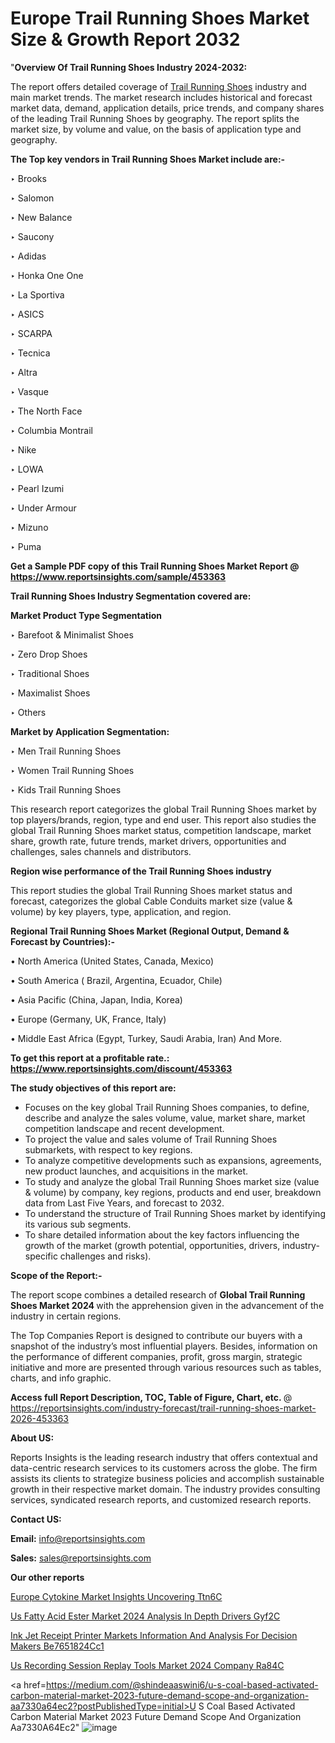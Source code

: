 # Europe Trail Running Shoes Market Size & Growth Report 2032 
"<strong>Overview Of Trail Running Shoes Industry 2024-2032:</strong>

The report offers detailed coverage of <a href=https://www.reportsinsights.com/sample/453363>Trail Running Shoes</a> industry and main market trends. The market research includes historical and forecast market data, demand, application details, price trends, and company shares of the leading Trail Running Shoes by geography. The report splits the market size, by volume and value, on the basis of application type and geography.

<strong>The Top key vendors in Trail Running Shoes Market include are:- </strong>

‣ Brooks

‣ Salomon

‣ New Balance

‣ Saucony

‣ Adidas

‣ Honka One One

‣ La Sportiva

‣ ASICS

‣ SCARPA

‣ Tecnica

‣ Altra

‣ Vasque

‣ The North Face

‣ Columbia Montrail

‣ Nike

‣ LOWA

‣ Pearl Izumi

‣ Under Armour

‣ Mizuno

‣ Puma

<strong>Get a Sample PDF copy of this Trail Running Shoes Market Report </strong><strong>@ <a href=https://www.reportsinsights.com/sample/453363 style=color:#0000ff;>https://www.reportsinsights.com/sample/453363</a> </strong>

<strong>Trail Running Shoes Industry Segmentation covered are:</strong>

<strong>Market Product Type Segmentation</strong>

‣ Barefoot & Minimalist Shoes

‣ Zero Drop Shoes

‣ Traditional Shoes

‣ Maximalist Shoes

‣ Others

<strong>Market by Application Segmentation:</strong>

‣ Men Trail Running Shoes

‣ Women Trail Running Shoes

‣ Kids Trail Running Shoes

This research report categorizes the global Trail Running Shoes market by top players/brands, region, type and end user. This report also studies the global Trail Running Shoes market status, competition landscape, market share, growth rate, future trends, market drivers, opportunities and challenges, sales channels and distributors.

<strong>Region wise performance of the Trail Running Shoes industry</strong><strong> </strong>

This report studies the global Trail Running Shoes market status and forecast, categorizes the global Cable Conduits market size (value &amp; volume) by key players, type, application, and region. 

<strong>Regional Trail Running Shoes Market (Regional Output, Demand &amp; Forecast by Countries):-</strong>

• North America (United States, Canada, Mexico)

• South America ( Brazil, Argentina, Ecuador, Chile)

• Asia Pacific (China, Japan, India, Korea)

• Europe (Germany, UK, France, Italy)

• Middle East Africa (Egypt, Turkey, Saudi Arabia, Iran) And More.

<strong>To get this report at a profitable rate.: <a href=https://www.reportsinsights.com/discount/453363 style=color:#0000ff;>https://www.reportsinsights.com/discount/453363</a></strong>

<strong>The study objectives of this report are:</strong>
<ul>
  <li>Focuses on the key global Trail Running Shoes companies, to define, describe and analyze the sales volume, value, market share, market competition landscape and recent development.</li>
  <li>To project the value and sales volume of Trail Running Shoes submarkets, with respect to key regions.</li>
  <li>To analyze competitive developments such as expansions, agreements, new product launches, and acquisitions in the market.</li>
  <li>To study and analyze the global Trail Running Shoes market size (value &amp; volume) by company, key regions, products and end user, breakdown data from Last Five Years, and forecast to 2032.</li>
  <li>To understand the structure of Trail Running Shoes market by identifying its various sub segments.</li>
  <li>To share detailed information about the key factors influencing the growth of the market (growth potential, opportunities, drivers, industry-specific challenges and risks).</li>
</ul>
<strong>Scope of the Report:-</strong><strong> </strong>

The report scope combines a detailed research of <strong>Global Trail Running Shoes Market 2024 </strong>with the apprehension given in the advancement of the industry in certain regions.

The Top Companies Report is designed to contribute our buyers with a snapshot of the industry’s most influential players. Besides, information on the performance of different companies, profit, gross margin, strategic initiative and more are presented through various resources such as tables, charts, and info graphic.

<strong>Access full Report Description, TOC, Table of Figure, Chart, etc. </strong>@   <a href=https://reportsinsights.com/industry-forecast/trail-running-shoes-market-2026-453363 style=color:#0000ff;>https://reportsinsights.com/industry-forecast/trail-running-shoes-market-2026-453363</a>

<strong>About US:</strong>

Reports Insights is the leading research industry that offers contextual and data-centric research services to its customers across the globe. The firm assists its clients to strategize business policies and accomplish sustainable growth in their respective market domain. The industry provides consulting services, syndicated research reports, and customized research reports.

<strong>Contact US:</strong>

<p class=""""><b>Email:</b> <a href=mailto:info@reportsinsights.com>info@reportsinsights.com</a></p>
<p class=""""><b>Sales:</b> <a href=mailto:sales@reportsinsights.com>sales@reportsinsights.com</a></p>

<strong>Our other reports</strong>

<a href=https://www.linkedin.com/pulse/europe-cytokine-market-insights-uncovering-ttn6c/>Europe Cytokine Market Insights Uncovering Ttn6C</a>

<a href=https://www.linkedin.com/pulse/us-fatty-acid-ester-market-2024-analysis-in-depth-drivers-gyf2c/>Us Fatty Acid Ester Market 2024 Analysis In Depth Drivers Gyf2C</a>

<a href=https://medium.com/@jagruti.reportsinsights/ink-jet-receipt-printer-markets-information-and-analysis-for-decision-makers-be7651824cc1>Ink Jet Receipt Printer Markets Information And Analysis For Decision Makers Be7651824Cc1</a>

<a href=https://www.linkedin.com/pulse/us-recording-session-replay-tools-market-2024-company-ra84c/>Us Recording Session Replay Tools Market 2024 Company Ra84C</a>

<a href=https://medium.com/@shindeaaswini6/u-s-coal-based-activated-carbon-material-market-2023-future-demand-scope-and-organization-aa7330a64ec2?postPublishedType=initial>U S Coal Based Activated Carbon Material Market 2023 Future Demand Scope And Organization Aa7330A64Ec2</a>"
![image](https://github.com/daminid12/RImarketresearch/assets/158430485/5a829451-94cc-4609-8f9f-7e08f80150d6)
